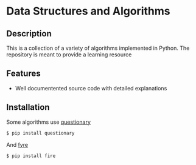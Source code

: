 # Data Structures and Algorithms

## Description
This is a collection of a variety of algorithms implemented in Python. The repository is meant to provide a learning resource 

## Features
* Well documentented source code with detailed explanations

## Installation
Some algorithms use [questionary](https://github.com/tmbo/questionary)  
```bash
$ pip install questionary
```
And [fyre](https://github.com/google/python-fire)
```bash
$ pip install fire
```
